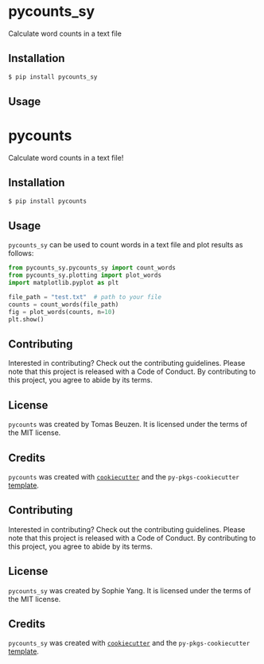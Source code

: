 # pycounts_sy

Calculate word counts in a text file

## Installation

```bash
$ pip install pycounts_sy
```

## Usage

# pycounts

Calculate word counts in a text file!

## Installation

```bash
$ pip install pycounts
```

## Usage

`pycounts_sy` can be used to count words in a text file and plot results
as follows:

```python
from pycounts_sy.pycounts_sy import count_words
from pycounts_sy.plotting import plot_words
import matplotlib.pyplot as plt

file_path = "test.txt"  # path to your file
counts = count_words(file_path)
fig = plot_words(counts, n=10)
plt.show()
```

## Contributing

Interested in contributing? Check out the contributing guidelines. 
Please note that this project is released with a Code of Conduct. 
By contributing to this project, you agree to abide by its terms.

## License

`pycounts` was created by Tomas Beuzen. It is licensed under the terms
of the MIT license.

## Credits

`pycounts` was created with 
[`cookiecutter`](https://cookiecutter.readthedocs.io/en/latest/) and 
the `py-pkgs-cookiecutter` 
[template](https://github.com/py-pkgs/py-pkgs-cookiecutter).

## Contributing

Interested in contributing? Check out the contributing guidelines. Please note that this project is released with a Code of Conduct. By contributing to this project, you agree to abide by its terms.

## License

`pycounts_sy` was created by Sophie Yang. It is licensed under the terms of the MIT license.

## Credits

`pycounts_sy` was created with [`cookiecutter`](https://cookiecutter.readthedocs.io/en/latest/) and the `py-pkgs-cookiecutter` [template](https://github.com/py-pkgs/py-pkgs-cookiecutter).

